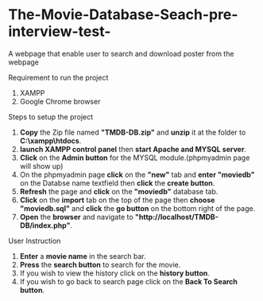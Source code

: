 # The-Movie-Database-Seach-pre-interview-test-
A webpage that enable user to search and download poster from the webpage

Requirement to run the project
1. XAMPP 
2. Google Chrome browser 

Steps to setup the project
1. <b>Copy</b> the Zip file named <b>"TMDB-DB.zip"</b> and <b>unzip</b> it at the folder to <b>C:\xampp\htdocs</b>.
2. <b>launch XAMPP control panel</b> then <b>start Apache and MYSQL server</b>.
3. <b>Click</b> on the <b>Admin button</b> for the MYSQL module.(phpmyadmin page will show up)
4. On the phpmyadmin page <b>click</b> on the <b>"new"</b> tab and <b>enter "moviedb"</b> on the Databse name textfield then <b>click</b> the <b>create button</b>.
5. <b>Refresh</b> the page and <b>click</b> on the <b>"moviedb"</b> database tab.
6. <b>Click</b> on the <b>import</b> tab on the top of the page then <b>choose "moviedb.sql"</b> and <b>click</b> the <b>go button</b> on the bottom right of the page.
7. <b>Open</b> the <b>browser</b> and navigate to <b>"http://localhost/TMDB-DB/index.php"</b>.

User Instruction
1. <b>Enter</b> a <b>movie name</b> in the search bar.
2. <b>Press</b> the <b>search button</b> to search for the movie.
3. If you wish to view the history click on the <b>history button</b>.
4. If you wish to go back to search page click on the <b>Back To Search button</b>.
